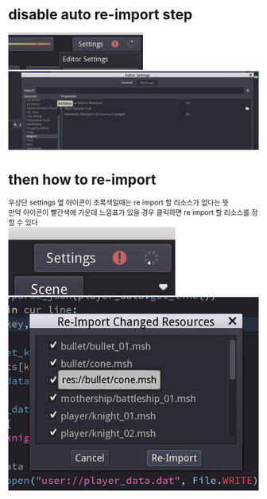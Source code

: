 disable auto re-import step
============
![open_editor_setting](/documents/open_editor_setting.png)
![disable_reimport](/documents/disable_auto_reimport.png)

then how to re-import
============
우상단 settings 옆 아이콘이 초록색일때는 re import 할 리소스가 없다는 뜻  
만약 아이콘이 빨간색에 가운데 느낌표가 있을 경우 클릭하면 re import 할 리소스를 정할 수 있다  
![click_reimport](/documents/reimport_button.png)  
![choose_reimport](/documents/choose_reimport_resource.png)